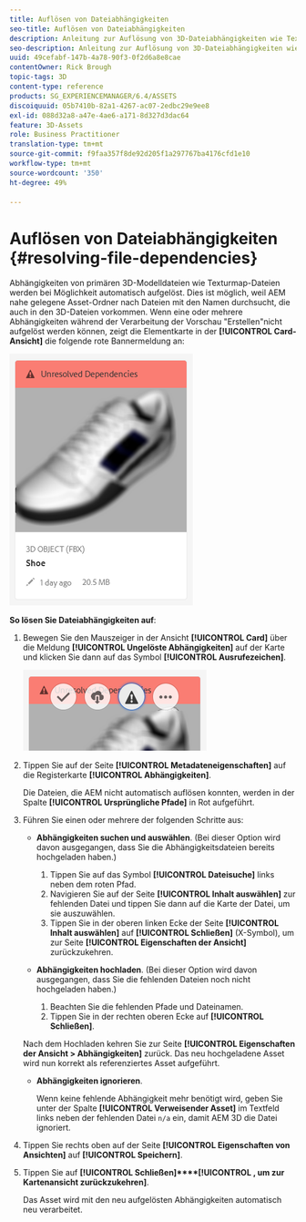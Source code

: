 ```yaml
---
title: Auflösen von Dateiabhängigkeiten
seo-title: Auflösen von Dateiabhängigkeiten
description: Anleitung zur Auflösung von 3D-Dateiabhängigkeiten wie Texturmap-Dateien bei fehlgeschlagener automatischer Auflösung.
seo-description: Anleitung zur Auflösung von 3D-Dateiabhängigkeiten wie Texturmap-Dateien bei fehlgeschlagener automatischer Auflösung.
uuid: 49cefabf-147b-4a78-90f3-0f2d6a8e8cae
contentOwner: Rick Brough
topic-tags: 3D
content-type: reference
products: SG_EXPERIENCEMANAGER/6.4/ASSETS
discoiquuid: 05b7410b-82a1-4267-ac07-2edbc29e9ee8
exl-id: 088d32a8-a47e-4ae6-a171-8d327d3dac64
feature: 3D-Assets
role: Business Practitioner
translation-type: tm+mt
source-git-commit: f9faa357f8de92d205f1a297767ba4176cfd1e10
workflow-type: tm+mt
source-wordcount: '350'
ht-degree: 49%

---
```


# Auflösen von Dateiabhängigkeiten {#resolving-file-dependencies}

Abhängigkeiten von primären 3D-Modelldateien wie Texturmap-Dateien werden bei Möglichkeit automatisch aufgelöst. Dies ist möglich, weil AEM nahe gelegene Asset-Ordner nach Dateien mit den Namen durchsucht, die auch in den 3D-Dateien vorkommen. Wenn eine oder mehrere Abhängigkeiten während der Verarbeitung der Vorschau &quot;Erstellen&quot;nicht aufgelöst werden können, zeigt die Elementkarte in der **[!UICONTROL Card-Ansicht]** die folgende rote Bannermeldung an:

![chlimage_1-124](assets/chlimage_1-124.png)

**So lösen Sie Dateiabhängigkeiten auf**:

1. Bewegen Sie den Mauszeiger in der Ansicht **[!UICONTROL Card]** über die Meldung **[!UICONTROL Ungelöste Abhängigkeiten]** auf der Karte und klicken Sie dann auf das Symbol **[!UICONTROL Ausrufezeichen]**.

   ![chlimage_1-125](assets/chlimage_1-125.png)

1. Tippen Sie auf der Seite **[!UICONTROL Metadateneigenschaften]** auf die Registerkarte **[!UICONTROL Abhängigkeiten]**.

   Die Dateien, die AEM nicht automatisch auflösen konnten, werden in der Spalte **[!UICONTROL Ursprüngliche Pfade]** in Rot aufgeführt.

1. Führen Sie einen oder mehrere der folgenden Schritte aus:

   * **Abhängigkeiten suchen und auswählen**. (Bei dieser Option wird davon ausgegangen, dass Sie die Abhängigkeitsdateien bereits hochgeladen haben.)

      1. Tippen Sie auf das Symbol **[!UICONTROL Dateisuche]** links neben dem roten Pfad.
      1. Navigieren Sie auf der Seite **[!UICONTROL Inhalt auswählen]** zur fehlenden Datei und tippen Sie dann auf die Karte der Datei, um sie auszuwählen.
      1. Tippen Sie in der oberen linken Ecke der Seite **[!UICONTROL Inhalt auswählen]** auf **[!UICONTROL Schließen]** (X-Symbol), um zur Seite **[!UICONTROL Eigenschaften der Ansicht]** zurückzukehren.
   * **Abhängigkeiten hochladen**. (Bei dieser Option wird davon ausgegangen, dass Sie die fehlenden Dateien noch nicht hochgeladen haben.)

      1. Beachten Sie die fehlenden Pfade und Dateinamen.
      1. Tippen Sie in der rechten oberen Ecke auf **[!UICONTROL Schließen]**.

   Nach dem Hochladen kehren Sie zur Seite **[!UICONTROL Eigenschaften der Ansicht > Abhängigkeiten]** zurück. Das neu hochgeladene Asset wird nun korrekt als referenziertes Asset aufgeführt.

   * **Abhängigkeiten ignorieren**.

      Wenn keine fehlende Abhängigkeit mehr benötigt wird, geben Sie unter der Spalte **[!UICONTROL Verweisender Asset]** im Textfeld links neben der fehlenden Datei `n/a` ein, damit AEM 3D die Datei ignoriert.



1. Tippen Sie rechts oben auf der Seite **[!UICONTROL Eigenschaften von Ansichten]** auf **[!UICONTROL Speichern]**.
1. Tippen Sie auf **[!UICONTROL Schließen]****[!UICONTROL , um zur Kartenansicht zurückzukehren]**.

   Das Asset wird mit den neu aufgelösten Abhängigkeiten automatisch neu verarbeitet.
